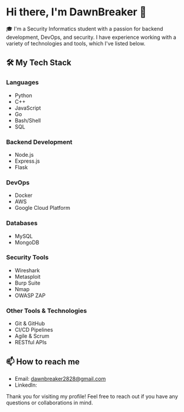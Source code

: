 # Hi there, I'm DawnBreaker 👋

🎓 I'm a Security Informatics student with a passion for backend development, DevOps, and security. I have experience working with a variety of technologies and tools, which I've listed below.

## 🛠️ My Tech Stack

### Languages

- Python
- C++
- JavaScript
- Go
- Bash/Shell
- SQL

### Backend Development

- Node.js
- Express.js
- Flask

### DevOps

- Docker
- AWS
- Google Cloud Platform

### Databases

- MySQL
- MongoDB

### Security Tools

- Wireshark
- Metasploit
- Burp Suite
- Nmap
- OWASP ZAP

### Other Tools & Technologies

- Git & GitHub
- CI/CD Pipelines
- Agile & Scrum
- RESTful APIs

## 📫 How to reach me

- Email: [dawnbreaker2828@gmail.com](dawnbreaker2828@gmail.com)
- LinkedIn: 


Thank you for visiting my profile! Feel free to reach out if you have any questions or collaborations in mind.


<!---
dawnbreaker28/dawnbreaker28 is a ✨ special ✨ repository because its `README.md` (this file) appears on your GitHub profile.
You can click the Preview link to take a look at your changes.
--->

